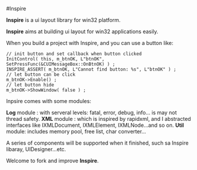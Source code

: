 #Inspire

**Inspire** is a ui layout library for win32 platform.

**Inspire** aims at building ui layout for win32 applications easily.

When you build a project with Inspire, and you can use a button like:

```
// init button and set callback when button clicked
InitControl( this, m_btnOK, L"btnOK", SetPressFunc(&CUIMessageBox::OnBtnOK) ) ;
INSPIRE_ASSERT( m_btnOK, L"Cannot find button: %s", L"btnOK" ) ;
// let button can be click
m_btnOK->Enable() ;
// let button hide
m_btnOK->ShowWindow( false ) ;
```

Inpsire comes with some modules:

**Log** module : with serveral levels: fatal, error, debug, info... is may not thread safety.
**XML** module : which is inspired by rapidxml, and I abstracted interfaces like IXMLDocument, IXMLElement, IXMLNode...and so on.
**Util** module: includes memory pool, free list, char converter...

A series of components will be supported when it finished, such sa Inspire libaray, UIDesigner...etc.

Welcome to fork and improve **Inspire**.

